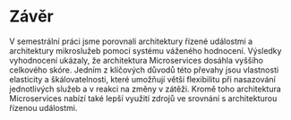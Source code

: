 # Závěr

V semestrální práci jsme porovnali architektury řízené událostmi a 
architektury mikroslužeb pomocí systému váženého hodnocení. Výsledky vyhodnocení ukázaly, že 
architektura Microservices dosáhla vyššího celkového skóre. 
Jedním z klíčových důvodů této převahy jsou vlastnosti elasticity 
a škálovatelnosti, které umožňují větší flexibilitu při nasazování jednotlivých služeb a v reakci na změny v zátěži. 
Kromě toho architektura Microservices nabízí také lepší využití 
zdrojů ve srovnání s architekturou řízenou událostmi.
